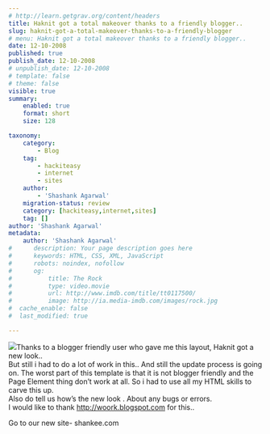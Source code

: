 ```yaml
---
# http://learn.getgrav.org/content/headers
title: Haknit got a total makeover thanks to a friendly blogger..
slug: haknit-got-a-total-makeover-thanks-to-a-friendly-blogger
# menu: Haknit got a total makeover thanks to a friendly blogger..
date: 12-10-2008
published: true
publish_date: 12-10-2008
# unpublish_date: 12-10-2008
# template: false
# theme: false
visible: true
summary:
    enabled: true
    format: short
    size: 128

taxonomy:
    category:
        - Blog
    tag:
        - hackiteasy
        - internet
        - sites
    author:
        - 'Shashank Agarwal'
    migration-status: review
    category: [hackiteasy,internet,sites]
    tag: []
author: 'Shashank Agarwal'
metadata:
    author: 'Shashank Agarwal'
#      description: Your page description goes here
#      keywords: HTML, CSS, XML, JavaScript
#      robots: noindex, nofollow
#      og:
#          title: The Rock
#          type: video.movie
#          url: http://www.imdb.com/title/tt0117500/
#          image: http://ia.media-imdb.com/images/rock.jpg
#  cache_enable: false
#  last_modified: true

---
```


[![](http://4.bp.blogspot.com/_V2JZuLkPrjQ/SPGC3YG_V1I/AAAAAAAADqA/b2qDK7ov36I/s400/cooltext401498488.jpg)](http://4.bp.blogspot.com/_V2JZuLkPrjQ/SPGC3YG_V1I/AAAAAAAADqA/b2qDK7ov36I/s1600-h/cooltext401498488.jpg)Thanks to a blogger friendly user who gave me this layout, Haknit got a new look..  
But still i had to do a lot of work in this.. And still the update process is going on. The worst part of this template is that it is not blogger friendly and the Page Element thing don’t work at all. So i had to use all my HTML skills to carve this up.  
Also do tell us how’s the new look . About any bugs or errors.  
I would like to thank http://woork.blogspot.com for this..

Go to our new site- shankee.com
